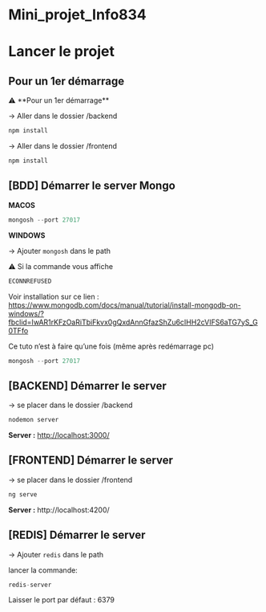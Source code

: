 # Mini_projet_Info834

# Lancer le projet

## Pour un 1er démarrage

<aside>
⚠️ **Pour un 1er démarrage** 

→ Aller dans le dossier /backend

```powershell
npm install
```

→ Aller dans le dossier /frontend

```powershell
npm install
```

</aside>

## [BDD] Démarrer le server Mongo

**MACOS** 

```java
mongosh --port 27017
```

**WINDOWS** 

→ Ajouter `mongosh` dans le path 

⚠️ Si la commande vous affiche 

```java
ECONNREFUSED
```

Voir installation sur ce lien : https://www.mongodb.com/docs/manual/tutorial/install-mongodb-on-windows/?fbclid=IwAR1rKFzOaRiTbiFkvx0gQxdAnnGfazShZu6cIHH2cVIFS6aTG7yS_G0TFfo

Ce tuto n’est à faire qu’une fois (même après redémarrage pc) 

```java
mongosh --port 27017
```

## [BACKEND] Démarrer le server

→ se placer dans le dossier /backend

```java
nodemon server 
```

**Server :** [http://localhost:3000/](http://localhost:4200/)

## [FRONTEND] Démarrer le server

→ se placer dans le dossier /frontend

```java
ng serve
```

**Server :** http://localhost:4200/

## [REDIS] Démarrer le server

→ Ajouter `redis` dans le path 

lancer la commande:

```java
redis-server 
```

Laisser le port par défaut : 6379
